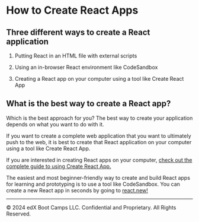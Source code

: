 # How to Create React Apps

## Three different ways to create a React application

1. Putting React in an HTML file with external scripts

2. Using an in-browser React environment like CodeSandbox

3. Creating a React app on your computer using a tool like Create React App

## What is the best way to create a React app?

Which is the best approach for you? The best way to create your application depends on what you want to do with it.

If you want to create a complete web application that you want to ultimately push to the web, it is best to create that React application on your computer using a tool like Create React App.

If you are interested in creating React apps on your computer, [check out the complete guide to using Create React App.](https://reactbootcamp.com/create-react-app-10-steps/)

The easiest and most beginner-friendly way to create and build React apps for learning and prototyping is to use a tool like CodeSandbox. You can create a new React app in seconds by going to [react.new!](https://react.new/)

---
© 2024 edX Boot Camps LLC. Confidential and Proprietary. All Rights Reserved.